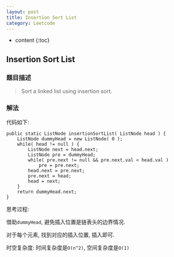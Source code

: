 ```yaml
---
layout: post
title: Insertion Sort List
category: Leetcode
---
```


* content
{:toc}

## Insertion Sort List

### 题目描述

> Sort a linked list using insertion sort.

### 解法

代码如下:

    public static ListNode insertionSortList( ListNode head ) {
        ListNode dummyHead = new ListNode( 0 );
        while( head != null ) {
            ListNode next = head.next;
            ListNode pre = dummyHead;
            while( pre.next != null && pre.next.val < head.val )
                pre = pre.next;
            head.next = pre.next;
            pre.next = head;
            head = next;
        }
        return dummyHead.next;
    }

思考过程: 

借助`dummyHead`, 避免插入位置是链表头的边界情况.

对于每个元素, 找到对应的插入位置, 插入即可.

时空复杂度: 时间复杂度是`O(n^2)`, 空间复杂度是`O(1)`